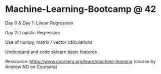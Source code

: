 # Machine-Learning-Bootcamp @ 42
Day 0 & Day 1: Linear Regression

Day 2: Logistic Regression

Use of numpy, matrix / vector calculations

Understand and code sklearn basic features

Ressource: https://www.coursera.org/learn/machine-learning (course by Andrew NG on Coursera)
